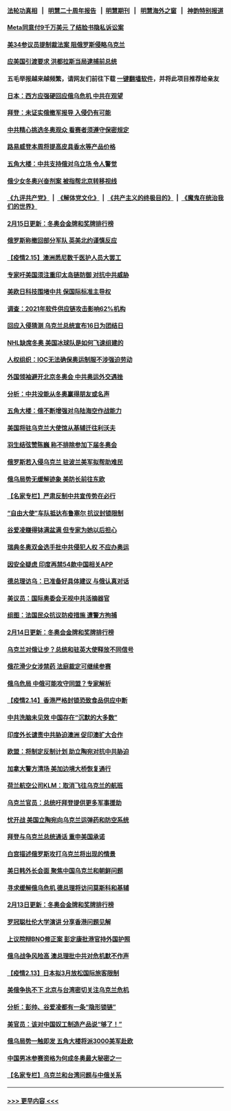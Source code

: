 #### [法轮功真相](https://github.com/gfw-breaker/truth/blob/master/README.md?t=0) &nbsp;&nbsp;|&nbsp;&nbsp; [明慧二十周年报告](https://github.com/gfw-breaker/mh-reports/blob/master/README.md?t=0) &nbsp;&nbsp;|&nbsp;&nbsp;[明慧期刊](https://github.com/gfw-breaker/mh-qikan) &nbsp;&nbsp;|&nbsp;&nbsp; [明慧海外之窗](https://github.com/gfw-breaker/mh-news/blob/master/README.md?t=0) &nbsp;&nbsp;|&nbsp;&nbsp; [神韵特别报道](https://github.com/gfw-breaker/mh-news/blob/master/shenyun.md?t=0)
#### [Meta同意付9千万美元 了结脸书隐私诉讼案](../pages/nsc418/n13580285.md?t=02161750) 
#### [美34参议员提制裁法案 阻俄罗斯侵略乌克兰](../pages/nsc418/n13579991.md?t=02161750) 
#### [应美国引渡要求 洪都拉斯当局逮捕前总统](../pages/nsc418/n13579417.md?t=02161750) 
#### 五毛举报越来越频繁，请网友们前往下载 [一键翻墙软件](https://github.com/gfw-breaker/ssr-accounts)，并将此项目推荐给亲友
#### [日本：西方应强硬回应俄乌危机 中共在观望](../pages/nsc418/n13579536.md?t=02161750) 
#### [拜登：未证实俄撤军报导 入侵仍有可能](../pages/nsc418/n13579215.md?t=02161750) 
#### [中共精心挑选冬奥观众 看赛者须遵守保密规定](../pages/nsc418/n13579289.md?t=02161750) 
#### [路易威登本周将提高皮具香水等产品价格](../pages/nsc418/n13579234.md?t=02161750) 
#### [五角大楼：中共支持俄对乌立场 令人警觉](../pages/nsc418/n13579180.md?t=02161750) 
#### [俄少女冬奥兴奋剂案 被指帮北京转移视线](../pages/nsc418/n13579119.md?t=02161750) 
#### [《九评共产党》](https://github.com/begood0513/9ping.md/blob/master/README.md) &nbsp;|&nbsp; [《解体党文化》](../../../../jtdwh.md/blob/master/README.md)  &nbsp;|&nbsp; [《共产主义的终极目的》](../../../../gczydzjmd.md/blob/master/README.md) &nbsp;|&nbsp; [《魔鬼在统治我们的世界》](../../../../mgztzwmdsj.md/blob/master/README.md) 
#### [2月15日更新：冬奥会金牌和奖牌排行榜](../pages/nsc418/n13578540.md?t=02161750) 
#### [俄罗斯称撤回部分军队 英美北约谨慎反应](../pages/nsc418/n13578587.md?t=02161750) 
#### [【疫情2.15】澳洲悉尼数千医护人员大罢工](../pages/nsc418/n13578183.md?t=02161750) 
#### [专家吁美国须注重印太岛链防御 对抗中共威胁](../pages/nsc418/n13578170.md?t=02161750) 
#### [美欧日科技围堵中共 保国际标准主导权](../pages/nsc418/n13577942.md?t=02161750) 
#### [调查：2021年软件供应链攻击影响62%机构](../pages/nsc418/n13577912.md?t=02161750) 
#### [回应入侵猜测 乌克兰总统宣布16日为团结日](../pages/nsc418/n13577344.md?t=02161750) 
#### [NHL缺席冬奥 美国冰球队是如何飞速组建的](../pages/nsc418/n13576949.md?t=02161750) 
#### [人权组织：IOC无法确保奥运制服不涉强迫劳动](../pages/nsc418/n13576848.md?t=02161750) 
#### [外国领袖避开北京冬奥会 中共奥运外交遇挫](../pages/nsc418/n13576904.md?t=02161750) 
#### [分析：中共没能从冬奥赢得朋友或名声](../pages/nsc418/n13576585.md?t=02161750) 
#### [五角大楼：俄不断增强对乌陆海空作战能力](../pages/nsc418/n13576605.md?t=02161750) 
#### [美国将驻乌克兰大使馆从基辅迁往利沃夫](../pages/nsc418/n13576759.md?t=02161750) 
#### [羽生结弦赞陈巍 称不排除参加下届冬奥会](../pages/nsc418/n13576788.md?t=02161750) 
#### [俄罗斯若入侵乌克兰 驻波兰美军拟帮助难民](../pages/nsc418/n13576698.md?t=02161750) 
#### [俄乌局势无缓解迹象 美防长前往东欧](../pages/nsc418/n13576748.md?t=02161750) 
#### [【名家专栏】严肃反制中共宣传势在必行](../pages/nsc418/n13574764.md?t=02161750) 
#### [“自由大使”车队抵达布鲁塞尔 抗议封锁限制](../pages/nsc418/n13576527.md?t=02161750) 
#### [谷爱凌赚得钵满盆满 但专家为她以后担心](../pages/nsc418/n13575960.md?t=02161750) 
#### [瑞典冬奥双金选手批中共侵犯人权 不应办奥运](../pages/nsc418/n13576539.md?t=02161750) 
#### [因安全疑虑 印度再禁54款中国相关APP](../pages/nsc418/n13576448.md?t=02161750) 
#### [德总理访乌：已准备好具体建议 与俄认真对话](../pages/nsc418/n13576324.md?t=02161750) 
#### [美议员：国际奥委会无视中共活摘器官](../pages/nsc418/n13576350.md?t=02161750) 
#### [组图：法国民众抗议防疫措施 遭警方拘捕](../pages/nsc418/n13575677.md?t=02161750) 
#### [2月14日更新：冬奥会金牌和奖牌排行榜](../pages/nsc418/n13575864.md?t=02161750) 
#### [乌克兰对俄让步？总统和驻英大使释放不同信号](../pages/nsc418/n13576121.md?t=02161750) 
#### [俄花滑少女涉禁药 法庭裁定可继续参赛](../pages/nsc418/n13576038.md?t=02161750) 
#### [俄乌危局 中俄可能攻守同盟？专家解析](../pages/nsc418/n13575845.md?t=02161750) 
#### [【疫情2.14】香港严格封锁恐致食品供应中断](../pages/nsc418/n13574773.md?t=02161750) 
#### [中共洗脑未见效 中国存在“沉默的大多数”](../pages/nsc418/n13573794.md?t=02161750) 
#### [印度外长谴责中共胁迫澳洲 促印澳扩大合作](../pages/nsc418/n13575432.md?t=02161750) 
#### [欧盟：将制定反制计划 助立陶宛对抗中共胁迫](../pages/nsc418/n13574999.md?t=02161750) 
#### [加拿大警方清场 美加边境大桥恢复通行](../pages/nsc418/n13574898.md?t=02161750) 
#### [荷兰航空公司KLM：取消飞往乌克兰的航班](../pages/nsc418/n13574603.md?t=02161750) 
#### [乌克兰官员：总统吁拜登提供更多军事援助](../pages/nsc418/n13574702.md?t=02161750) 
#### [忧开战 美国立陶宛向乌克兰运弹药和防空系统](../pages/nsc418/n13574637.md?t=02161750) 
#### [拜登与乌克兰总统通话 重申美国承诺](../pages/nsc418/n13574536.md?t=02161750) 
#### [白宫描述俄罗斯攻打乌克兰将出现的情景](../pages/nsc418/n13574592.md?t=02161750) 
#### [美日韩外长会面 聚焦中国乌克兰和朝鲜问题](../pages/nsc418/n13574236.md?t=02161750) 
#### [寻求缓解俄乌危机 德总理将访问莫斯科和基辅](../pages/nsc418/n13574248.md?t=02161750) 
#### [2月13日更新：冬奥会金牌和奖牌排行榜](../pages/nsc418/n13573256.md?t=02161750) 
#### [罗冠聪杜伦大学演讲 分享香港问题见解](../pages/nsc418/n13573878.md?t=02161750) 
#### [上议院辩BNO修正案 彭定康批港官持外国护照](../pages/nsc418/n13574104.md?t=02161750) 
#### [俄乌战争风险高 澳总理批中共对危机默不作声](../pages/nsc418/n13573898.md?t=02161750) 
#### [【疫情2.13】日本拟3月放松国际旅客限制](../pages/nsc418/n13573718.md?t=02161750) 
#### [美俄争执不下 北京与台湾密切关注乌克兰危机](../pages/nsc418/n13572803.md?t=02161750) 
#### [分析：彭帅、谷爱凌都有一条“隐形锁链”](../pages/nsc418/n13573013.md?t=02161750) 
#### [美官员：该对中国奴工制造产品说“够了！”](../pages/nsc418/n13573026.md?t=02161750) 
#### [俄乌局势一触即发 五角大楼将派3000美军赴欧](../pages/nsc418/n13572947.md?t=02161750) 
#### [中国男冰参赛资格为何成冬奥最大秘密之一](../pages/nsc418/n13572850.md?t=02161750) 
#### [【名家专栏】乌克兰和台湾问题与中俄关系](../pages/nsc418/n13572435.md?t=02161750) 

----
#### [ >>> 更早内容 <<< ](../indexes/nsc418-earlier.md)
